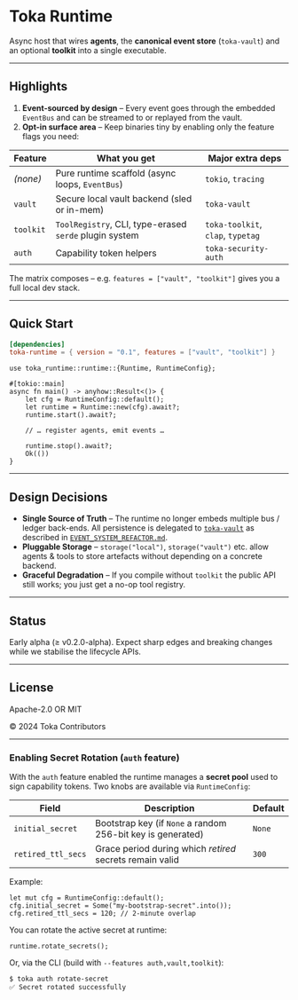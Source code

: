 # Toka Runtime

Async host that wires **agents**, the **canonical event store** (`toka-vault`) and an optional **toolkit** into a single executable.

---

## Highlights

1. **Event-sourced by design** – Every event goes through the embedded `EventBus` and can be streamed to or replayed from the vault.
2. **Opt-in surface area** – Keep binaries tiny by enabling only the feature flags you need:

| Feature | What you get | Major extra deps |
|---------|--------------|------------------|
| *(none)* | Pure runtime scaffold (async loops, `EventBus`) | `tokio`, `tracing` |
| `vault` | Secure local vault backend (sled or in-mem) | `toka-vault` |
| `toolkit` | `ToolRegistry`, CLI, type-erased `serde` plugin system | `toka-toolkit`, `clap`, `typetag` |
| `auth` | Capability token helpers | `toka-security-auth` |

The matrix composes – e.g. `features = ["vault", "toolkit"]` gives you a full local dev stack.

---

## Quick Start

```toml
[dependencies]
toka-runtime = { version = "0.1", features = ["vault", "toolkit"] }
```

```rust,ignore
use toka_runtime::runtime::{Runtime, RuntimeConfig};

#[tokio::main]
async fn main() -> anyhow::Result<()> {
    let cfg = RuntimeConfig::default();
    let runtime = Runtime::new(cfg).await?;
    runtime.start().await?;

    // … register agents, emit events …

    runtime.stop().await?;
    Ok(())
}
```

---

## Design Decisions

* **Single Source of Truth** – The runtime no longer embeds multiple bus / ledger back-ends.  All persistence is delegated to [`toka-vault`](../../toka-vault/README.md) as described in [`EVENT_SYSTEM_REFACTOR.md`](../../EVENT_SYSTEM_REFACTOR.md).
* **Pluggable Storage** – `storage("local")`, `storage("vault")` etc. allow agents & tools to store artefacts without depending on a concrete backend.
* **Graceful Degradation** – If you compile without `toolkit` the public API still works; you just get a no-op tool registry.

---

## Status

Early alpha (≥ v0.2.0-alpha).  Expect sharp edges and breaking changes while we stabilise the lifecycle APIs.

---

## License

Apache-2.0 OR MIT

© 2024 Toka Contributors 

---

### Enabling Secret Rotation (`auth` feature)

With the `auth` feature enabled the runtime manages a **secret pool** used to
sign capability tokens.  Two knobs are available via `RuntimeConfig`:

| Field | Description | Default |
|-------|-------------|---------|
| `initial_secret` | Bootstrap key (if `None` a random 256-bit key is generated) | `None` |
| `retired_ttl_secs` | Grace period during which _retired_ secrets remain valid | `300` |

Example:

```rust,ignore
let mut cfg = RuntimeConfig::default();
cfg.initial_secret = Some("my-bootstrap-secret".into());
cfg.retired_ttl_secs = 120; // 2-minute overlap
```

You can rotate the active secret at runtime:

```rust,ignore
runtime.rotate_secrets();
```

Or, via the CLI (build with `--features auth,vault,toolkit`):

```bash
$ toka auth rotate-secret
✅ Secret rotated successfully
``` 